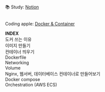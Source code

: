 📚 Study: [Notion](https://wozlsla.notion.site/Docker-Container-144d382c218d80d0be7ee1de13fcc2c3)
</br>
</br>

Coding apple:  [Docker & Container](https://codingapple.com/course/docker-and-container/)    

**INDEX**  
도커 쓰는 이유  
이미지 만들기   
컨테이너 띄우기  
Dockerfile  
Networking  
Volume  
Nginx, 웹서버, 데이터베이스 컨테이너로 만들어보기  
Docker compose  
Orchestration (AWS ECS)  
